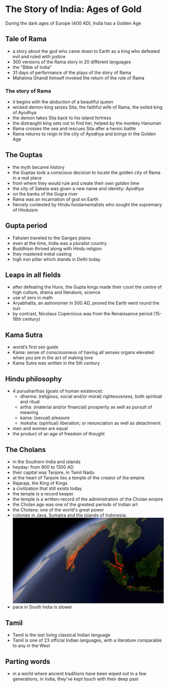 # The Story of India: Ages of Gold

During the dark ages of Europe (400 AD), India has a Golden Age

## Tale of Rama
* a story about the god who came down to Earth as a king who defeated evil and ruled with justice
* 300 versions of the Rama story in 20 different languages
* the "Bible of India"
* 31 days of performance of the plays of the story of Rama
* Mahatma Ghandi himself invoked the return of the rule of Rama

### The story of Rama
* it begins with the abduction of a beautiful queen
* wicked demon king seizes Sita, the faithful wife of Rama, the exiled king of Ayodhya
* the demon takes Sita back to his island fortress
* the distraught king sets out to find her, helped by the monkey Hanuman
* Rama crosses the sea and rescues Sita after a heroic battle
* Rama returns to reign in the city of Ayodhya and brings in the Golden Age

## The Guptas
* the myth became history
* the Guptas took a conscious decision to locate the golden city of Rama in a real place
* from where they would rule and create their own golden time
* the city of Saketa was given a new name and identity: Ayodhya
* on the banks of the Gogra river
* Rama was an incarnation of god on Earth
* fiercely contested by Hindu fundamentalists who sought the supremacy of Hinduism

## Gupta period
* Fahsien traveled to the Ganges plains
* even at the time, India was a pluralist country
* Buddhism thrived along with Hindu religion
* they mastered metal casting
* high iron pillar which stands in Delhi today

## Leaps in all fields
* after defeating the Huns, the Gupta kings made their court the centre of high culture, drama and literature, science
* use of zero in math
* Aryabhatta, an astronomer in 500 AD, proved the Earth went round the sun
* by contrast, Nicolaus Copernicus was from the Renaissance period (15-16th century)

## Kama Sutra
* world’s first sex guide
* Kama: sense of consciousness of having all senses organs elevated when you are in the act of making love
* Kama Sutra was written in the 5th century

## Hindu philosophy
* 4 purusharthas (goals of human existence):
  * dharma: (religious, social and/or moral) righteousness, both spiritual and ritual
  * artha: (material and/or financial) prosperity as well as pursuit of meaning
  * kama: (sexual) pleasure
  * moksha: (spiritual) liberation; or renunciation as well as detachment
* men and women are equal
* the product of an age of freedom of thought

## The Cholans
* in the Southern India and islands
* heyday: from 900 to 1300 AD
* their capital was Tanjore, in Tamil Nadu
* at the heart of Tanjore lies a temple of the creator of the empire
* Rajaraja, the King of Kings
* a civilization that still exists today
* the temple is a record keeper
* the temple is a written-record of the administration of the Cholan empire
* the Cholan age was one of the greatest periods of Indian art
* the Cholans: one of the world's great power
* colonies in Java, Sumatra and the islands of Indonesia:
![map of the Cholan territory](cholans.jpg)
* pace in South India is slower

## Tamil
* Tamil is the last living classical Indian language
* Tamil is one of 23 official Indian languages, with a literature comparable to any in the West

## Parting words
* in a world where ancient traditions have been wiped out in a few generations, in India, they've kept touch with their deep past

